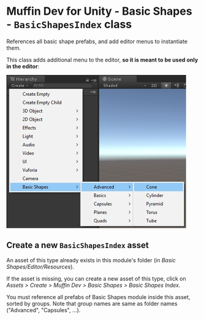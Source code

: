 # Muffin Dev for Unity - Basic Shapes - `BasicShapesIndex` class

References all basic shape prefabs, and add editor menus to instantiate them.

This class adds additional menu to the editor, **so it is meant to be used only in the editor**:

![Basic Shapes module's additional menus](./Images/basic-shapes-menus.jpg)

## Create a new `BasicShapesIndex` asset

An asset of this type already exists in this module's folder (in *Basic Shapes/Editor/Resources*).

If the asset is missing, you can create a new asset of this type, click on *Assets > Create > Muffin Dev > Basic Shapes > Basic Shapes Index*.

You must reference all prefabs of Basic Shapes module inside this asset, sorted by groups. Note that group names are same as folder names ("Advanced", "Capsules", ...).